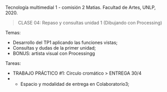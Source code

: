 Tecnología multimedial 1 - comisión 2 Matias. Facultad de Artes, UNLP, 2020.

> CLASE 04: Repaso y consultas unidad 1 (Dibujando con Processing)

Temas:
- Desarrollo del TP1 aplicando las funciones vistas;
- Consultas y dudas de la primer unidad;
- BONUS: artista visual con Processingg

Tareas:
- TRABAJO PRÁCTICO #1: Circulo cromático > ENTREGA 30/4
- - Espacio y modalidad de entrega en Colaboratorio3;
